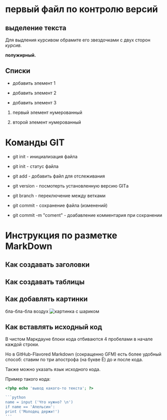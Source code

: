 # первый файл по контролю версий

## выделение текста 

Для выдления курсивом обрамите его звездочками с двух сторон *курсив.*

**полужирный.**

## Списки

* добавить элемент 1

* добавить элемент 2

* добавить элемент 3

1. первый элемент нумерованный 

2. второй элемент нумерованный 

# Команды  GIT

* git init - инициализация файла

* git init - статус файла

* git add - добавить файл для отслеживания 

* git version - посмотерть установленную версию GITа

* git branch - переключение между ветками

* git commit - сохранение файла (изменений)

* git commit -m "coment" - доабавление комментария при сохранении 

# Инструкция по разметке MarkDown

## Как создавать заголовки


## Как создавать таблицы


## Как добавлять картинки

бла-бла-бла
воздух
![картинка с шариком](https://avatars.mds.yandex.net/i?id=eba2194bd515d0ba09f10b7c54cbb27274ebe6c6-8174002-images-thumbs&n=13)

## Как вставлять исходный код

В чистом Маркдауне блоки кода отбиваются 4 пробелами в
начале каждой строки.

Но в GitHub-Flavored Markdown (сокращенно GFM) есть
более удобный способ: ставим по три апострофа (на букве
Ё) до и после кода. 

Также можно указать язык исходного
кода. 

Пример такого кода:

```php
<?php echo 'вывод какого-то текста'; ?> 

```python
name = input ('Что нужно? \n') 
if name == 'Апельсин':
print ('Молодец держи!')
'''